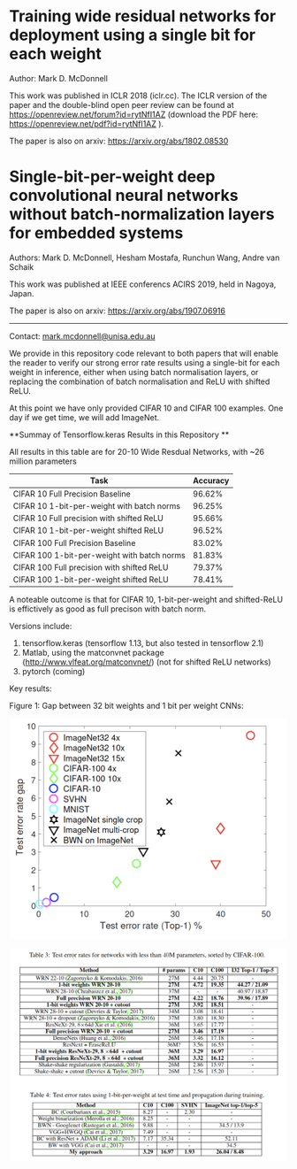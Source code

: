 # Training wide residual networks for deployment using a single bit for each weight

Author: Mark D. McDonnell

This work was published in ICLR 2018 (iclr.cc). The ICLR version of the paper and the double-blind open peer review can be found at https://openreview.net/forum?id=rytNfI1AZ (download the PDF here: https://openreview.net/pdf?id=rytNfI1AZ ).

The paper is also on arxiv: https://arxiv.org/abs/1802.08530


# Single-bit-per-weight deep convolutional neural networks without batch-normalization layers for embedded systems

Authors: Mark D. McDonnell, Hesham Mostafa, Runchun Wang, Andre van Schaik

This work was published at IEEE conferencs ACIRS 2019, held in Nagoya, Japan.

The paper is also on arxiv: https://arxiv.org/abs/1907.06916

---

Contact: mark.mcdonnell@unisa.edu.au

We provide in this repository code relevant to both papers that will enable the reader to verify our strong error rate results using a single-bit for each weight in inference, either when using batch normalisation layers, or replacing the combination of batch normalisation and ReLU with shifted ReLU.

At this point we have only provided CIFAR 10 and CIFAR 100 examples. One day if we get time, we will add ImageNet.

**Summay of Tensorflow.keras Results in this Repository **

All results in this table are for 20-10 Wide Resdual Networks, with ~26 million parameters

| Task      | Accuracy |
| ----------- | ----------- |
| CIFAR 10 Full Precision Baseline      | 96.62%       |
| CIFAR 10 1-bit-per-weight with batch norms   | 96.25%        |
| CIFAR 10 Full precision with shifted ReLU   | 95.66%        |
| CIFAR 10 1-bit-per-weight shifted ReLU   | 96.52%        |
| CIFAR 100 Full Precision Baseline      | 83.02%       |
| CIFAR 100 1-bit-per-weight with batch norms   | 81.83%        |
| CIFAR 100 Full precision with shifted ReLU   | 79.37%        |
| CIFAR 100 1-bit-per-weight shifted ReLU   | 78.41%        |

A noteable outcome is that for CIFAR 10, 1-bit-per-weight and shifted-ReLU is effictively as good as full precison with batch norm.

Versions include: 

1. tensorflow.keras (tensorflow 1.13, but also tested in tensorflow 2.1)
2. Matlab, using the matconvnet package (http://www.vlfeat.org/matconvnet/) (not for shifted ReLU networks)
3. pytorch (coming)

Key results:

Figure 1: Gap between 32 bit weights and 1 bit per weight CNNs:

![](Figures/Gap.png)

![](Figures/Summary.png)

